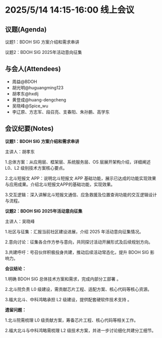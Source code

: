 # 2025/5/14 14:15-16:00 线上会议

## 议题(Agenda)

议题1：BDOH SIG 方案介绍和需求串讲

议题2：BDOH SIG 2025年活动意向征集

## 与会人(Attendees)

- 周益@BDOH
- 胡光明@huguangming123
- 胡孝东@hxdlj
- 黄登成@huang-dengcheng
- 吴晓峰@Spice_wu
- 李辽原、方志军、段召亮、支春阳、朱孙鹏、高学东

## 会议纪要(Notes)

**议题1：BDOH SIG 方案介绍和需求串讲**

主讲人：胡孝东

1.总体方案：从应用层、框架层、系统服务层、OS 层展开架构介绍，详细阐述 L0、L2 级别技术方案核心要点。

2.北斗短报文 APP：说明北斗短报文 APP 基础功能，展示已达成的功能实现效果与应用成果。介绍北斗短报文APP的基础功能，实现效果。

3.交互逻辑：深入讲解北斗短报文通信、应急救援及位置查询功能的交互逻辑设计与流程。

**议题2：BDOH SIG 2025年活动意向征集**

主讲人：吴晓峰

1.社区与征集：汇报当前社区建设进展，介绍 2025 年活动意向征集情况。

2.意向讨论：征集各合作方参与意向，共同探讨活动开展形式及后续规划方向。

3.共建呼吁：号召伙伴积极投身共建，推动后续活动常态化，提升 BDOH SIG 影响力。

**会议结论：**

1.明确 BDOH SIG 总体技术方案和需求，完成内部分工部署 。

2.北斗院负责 L0 级建设，需贡献芯片工程、适配方案、核心代码等核心资源。

3.福大北斗、中科鸿略承担 L2 级建设，提供配套硬软件技术支持 。

**遗留问题：**

1.北斗院需梳理 L0 级贡献方案，筹备芯片工程、核心代码等相关工作。

2.福大北斗与中科鸿略需梳理 L2 级技术方案，并进一步讨论细化共建分工细节。